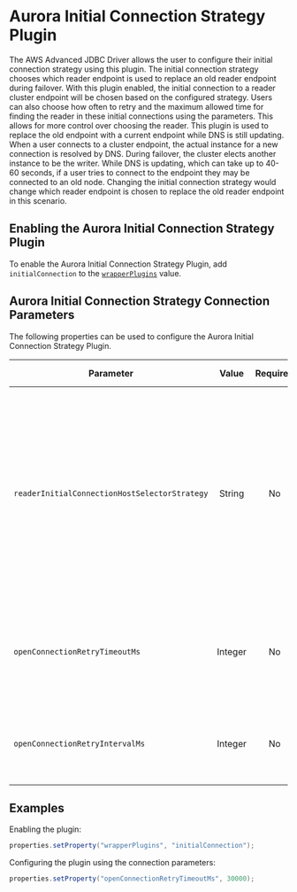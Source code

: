 # Aurora Initial Connection Strategy Plugin
The AWS Advanced JDBC Driver allows the user to configure their initial connection strategy using this plugin. The initial connection strategy chooses which reader endpoint is used to replace an old reader endpoint during failover. With this plugin enabled, the initial connection to a reader cluster endpoint will be chosen based on the configured strategy. Users can also choose how often to retry and the maximum allowed time for finding the reader in these initial connections using the parameters. This allows for more control over choosing the reader. This plugin is used to replace the old endpoint with a current endpoint while DNS is still updating. When a user connects to a cluster endpoint, the actual instance for a new connection is resolved by DNS. During failover, the cluster elects another instance to be the writer. While DNS is updating, which can take up to 40-60 seconds, if a user tries to connect to the endpoint they may be connected to an old node. Changing the initial connection strategy would change which reader endpoint is chosen to replace the old reader endpoint in this scenario.
## Enabling the Aurora Initial Connection Strategy Plugin

To enable the Aurora Initial Connection Strategy Plugin, add `initialConnection` to the [`wrapperPlugins`](../UsingTheJdbcDriver.md#connection-plugin-manager-parameters) value.

## Aurora Initial Connection Strategy Connection Parameters

The following properties can be used to configure the Aurora Initial Connection Strategy Plugin.

| Parameter                                     |  Value  | Required | Description                                                                                                                                                                                                              | Example            | Default Value |
|-----------------------------------------------|:-------:|:--------:|--------------------------------------------------------------------------------------------------------------------------------------------------------------------------------------------------------------------------|--------------------|---------------|
| `readerInitialConnectionHostSelectorStrategy` | String  |    No    | The strategy that will be used to select a new reader host when opening a new connection. <br><br> For more information on the available reader selection strategies, see this [table](../ReaderSelectionStrategies.md). | `leastConnections` | `random`      |
| `openConnectionRetryTimeoutMs`                | Integer |    No    | The maximum allowed time for retries when opening a connection in milliseconds.                                                                                                                                          | `40000`            | `30000`       |
| `openConnectionRetryIntervalMs`               | Integer |    No    | The time between retries when opening a connection in milliseconds.                                                                                                                                                      | `2000`             | `1000`        |

## Examples

Enabling the plugin:

```java
properties.setProperty("wrapperPlugins", "initialConnection");
```
Configuring the plugin using the connection parameters:

```java
properties.setProperty("openConnectionRetryTimeoutMs", 30000);
```
